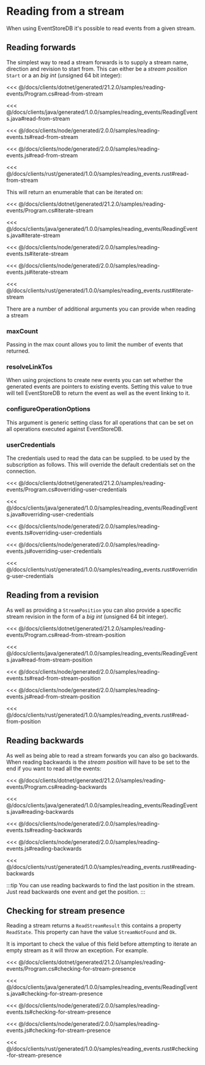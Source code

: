 # Reading from a stream

When using EventStoreDB it's possible to read events from a given stream.

## Reading forwards

The simplest way to read a stream forwards is to supply a stream name, direction and revision to start from. This can either be a *stream position* `Start` or a an *big int* (unsigned 64 bit integer):

<xode-group>
<xode-block title="C#">

<<< @/docs/clients/dotnet/generated/21.2.0/samples/reading-events/Program.cs#read-from-stream
</xode-block>
<xode-block title="Java">

<<< @/docs/clients/java/generated/1.0.0/samples/reading_events/ReadingEvents.java#read-from-stream
</xode-block>
<xode-block title="TypeScript">

<<< @/docs/clients/node/generated/2.0.0/samples/reading-events.ts#read-from-stream
</xode-block>
<xode-block title="JavaScript">

<<< @/docs/clients/node/generated/2.0.0/samples/reading-events.js#read-from-stream
</xode-block>
<xode-block title="Rust">

<<< @/docs/clients/rust/generated/1.0.0/samples/reading_events.rust#read-from-stream
</xode-block>
</xode-group>

This will return an enumerable that can be iterated on:

<xode-group>
<xode-block title="C#">

<<< @/docs/clients/dotnet/generated/21.2.0/samples/reading-events/Program.cs#iterate-stream
</xode-block>
<xode-block title="Java">

<<< @/docs/clients/java/generated/1.0.0/samples/reading_events/ReadingEvents.java#iterate-stream
</xode-block>
<xode-block title="TypeScript">

<<< @/docs/clients/node/generated/2.0.0/samples/reading-events.ts#iterate-stream
</xode-block>
<xode-block title="JavaScript">

<<< @/docs/clients/node/generated/2.0.0/samples/reading-events.js#iterate-stream
</xode-block>
<xode-block title="Rust">

<<< @/docs/clients/rust/generated/1.0.0/samples/reading_events.rust#iterate-stream
</xode-block>
</xode-group>
 
There are a number of additional arguments you can provide when reading a stream

### maxCount

Passing in the max count allows you to limit the number of events that returned. 

### resolveLinkTos

When using projections to create new events you can set whether the generated events are pointers to existing events. Setting this value to true will tell EventStoreDB to return the event as well as the event linking to it.

### configureOperationOptions

This argument is generic setting class for all operations that can be set on all operations executed against EventStoreDB.

### userCredentials
The credentials used to read the data can be supplied. to be used by the subscription as follows. This will override the default credentials set on the connection.

<xode-group>
<xode-block title="C#">

<<< @/docs/clients/dotnet/generated/21.2.0/samples/reading-events/Program.cs#overriding-user-credentials
</xode-block>
<xode-block title="Java">

<<< @/docs/clients/java/generated/1.0.0/samples/reading_events/ReadingEvents.java#overriding-user-credentials
</xode-block>
<xode-block title="TypeScript"> 

<<< @/docs/clients/node/generated/2.0.0/samples/reading-events.ts#overriding-user-credentials
</xode-block>
<xode-block title="JavaScript"> 

<<< @/docs/clients/node/generated/2.0.0/samples/reading-events.js#overriding-user-credentials
</xode-block>
<xode-block title="Rust">

<<< @/docs/clients/rust/generated/1.0.0/samples/reading_events.rust#overriding-user-credentials
</xode-block>
</xode-group>

## Reading from a revision

As well as providing a `StreamPosition` you can also provide a specific stream revision in the form of a *big int* (unsigned 64 bit integer).

<xode-group>
<xode-block title="C#">

<<< @/docs/clients/dotnet/generated/21.2.0/samples/reading-events/Program.cs#read-from-stream-position
</xode-block>
<xode-block title="Java">

<<< @/docs/clients/java/generated/1.0.0/samples/reading_events/ReadingEvents.java#read-from-stream-position
</xode-block>
<xode-block title="TypeScript">

<<< @/docs/clients/node/generated/2.0.0/samples/reading-events.ts#read-from-stream-position
</xode-block>
<xode-block title="JavaScript">

<<< @/docs/clients/node/generated/2.0.0/samples/reading-events.js#read-from-stream-position
</xode-block>
<xode-block title="Rust">

<<< @/docs/clients/rust/generated/1.0.0/samples/reading_events.rust#read-from-position
</xode-block>
</xode-group>

## Reading backwards

As well as being able to read a stream forwards you can also go backwards. When reading backwards is the *stream position* will have to be set to the end if you want to read all the events:

<xode-group>
<xode-block title="C#">

<<< @/docs/clients/dotnet/generated/21.2.0/samples/reading-events/Program.cs#reading-backwards 
</xode-block>
<xode-block title="Java">

<<< @/docs/clients/java/generated/1.0.0/samples/reading_events/ReadingEvents.java#reading-backwards
</xode-block>
<xode-block title="TypeScript">

<<< @/docs/clients/node/generated/2.0.0/samples/reading-events.ts#reading-backwards 
</xode-block>
<xode-block title="JavaScript">

<<< @/docs/clients/node/generated/2.0.0/samples/reading-events.js#reading-backwards 
</xode-block>
<xode-block title="Rust">

<<< @/docs/clients/rust/generated/1.0.0/samples/reading_events.rust#reading-backwards
</xode-block>
</xode-group>

:::tip
You can use reading backwards to find the last position in the stream. Just read backwards one event and get the position.
:::

## Checking for stream presence 
Reading a stream returns a `ReadStreamResult` this contains a property `ReadState`. This property can have the value `StreamNotFound` and `Ok`.

It is important to check the value of this field before attempting to iterate an empty stream as it will throw an exception. For example.

<xode-group>
<xode-block title="C#">

<<< @/docs/clients/dotnet/generated/21.2.0/samples/reading-events/Program.cs#checking-for-stream-presence
</xode-block>
<xode-block title="Java">

<<< @/docs/clients/java/generated/1.0.0/samples/reading_events/ReadingEvents.java#checking-for-stream-presence
</xode-block>
<xode-block title="TypeScript">

<<< @/docs/clients/node/generated/2.0.0/samples/reading-events.ts#checking-for-stream-presence
</xode-block>
<xode-block title="JavaScript">

<<< @/docs/clients/node/generated/2.0.0/samples/reading-events.js#checking-for-stream-presence
</xode-block>
<xode-block title="Rust">

<<< @/docs/clients/rust/generated/1.0.0/samples/reading_events.rust#checking-for-stream-presence
</xode-block>
</xode-group>